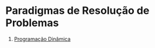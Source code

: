 Paradigmas de Resolução de Problemas
====================================

1. [Programação Dinâmica](programacao_dinamica.md)

